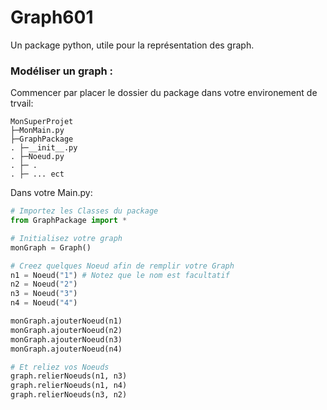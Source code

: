 # Graph601
Un package python, utile pour la représentation des graph.


### Modéliser un graph :
Commencer par placer le dossier du package dans votre environement de trvail:

    MonSuperProjet
    ├─MonMain.py
    ├─GraphPackage
    . ├─__init__.py
    . ├─Noeud.py
    . ├─ .
    . ├─ ... ect

Dans votre Main.py:
```python
# Importez les Classes du package
from GraphPackage import *

# Initialisez votre graph
monGraph = Graph()

# Creez quelques Noeud afin de remplir votre Graph
n1 = Noeud("1") # Notez que le nom est facultatif
n2 = Noeud("2")
n3 = Noeud("3")
n4 = Noeud("4")

monGraph.ajouterNoeud(n1)
monGraph.ajouterNoeud(n2)
monGraph.ajouterNoeud(n3)
monGraph.ajouterNoeud(n4)

# Et reliez vos Noeuds
graph.relierNoeuds(n1, n3)
graph.relierNoeuds(n1, n4)
graph.relierNoeuds(n3, n2)

```
